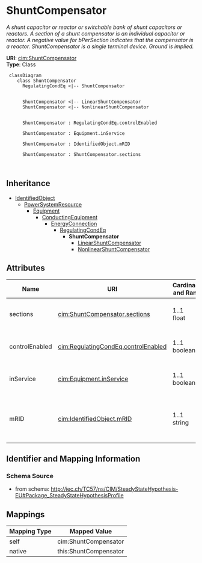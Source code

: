 # ShuntCompensator


_A shunt capacitor or reactor or switchable bank of shunt capacitors or reactors. A section of a shunt compensator is an individual capacitor or reactor. A negative value for bPerSection indicates that the compensator is a reactor. ShuntCompensator is a single terminal device.  Ground is implied._





**URI**: [cim:ShuntCompensator](http://iec.ch/TC57/CIM100#ShuntCompensator)<br />
**Type**: Class




```mermaid
 classDiagram
    class ShuntCompensator
      RegulatingCondEq <|-- ShuntCompensator
      

      ShuntCompensator <|-- LinearShuntCompensator
      ShuntCompensator <|-- NonlinearShuntCompensator
      
      
      ShuntCompensator : RegulatingCondEq.controlEnabled
        
      ShuntCompensator : Equipment.inService
        
      ShuntCompensator : IdentifiedObject.mRID
        
      ShuntCompensator : ShuntCompensator.sections
        
      
```





## Inheritance
* [IdentifiedObject](IdentifiedObject.md)
    * [PowerSystemResource](PowerSystemResource.md)
        * [Equipment](Equipment.md)
            * [ConductingEquipment](ConductingEquipment.md)
                * [EnergyConnection](EnergyConnection.md)
                    * [RegulatingCondEq](RegulatingCondEq.md)
                        * **ShuntCompensator**
                            * [LinearShuntCompensator](LinearShuntCompensator.md)
                            * [NonlinearShuntCompensator](NonlinearShuntCompensator.md)



## Attributes


| Name | URI | Cardinality and Range | Description | Inheritance |
| ---  | --- | --- | --- | --- |
| sections | [cim:ShuntCompensator.sections](http://iec.ch/TC57/CIM100#ShuntCompensator.sections) | 1..1 <br />  float  | Shunt compensator sections in use | direct |
| controlEnabled | [cim:RegulatingCondEq.controlEnabled](http://iec.ch/TC57/CIM100#RegulatingCondEq.controlEnabled) | 1..1 <br />  boolean  | Specifies the regulation status of the equipment | [RegulatingCondEq](RegulatingCondEq.md) |
| inService | [cim:Equipment.inService](http://iec.ch/TC57/CIM100#Equipment.inService) | 1..1 <br />  boolean  | Specifies the availability of the equipment | [Equipment](Equipment.md) |
| mRID | [cim:IdentifiedObject.mRID](http://iec.ch/TC57/CIM100#IdentifiedObject.mRID) | 1..1 <br />  string  | Master resource identifier issued by a model authority | [IdentifiedObject](IdentifiedObject.md) |









## Identifier and Mapping Information







### Schema Source


* from schema: http://iec.ch/TC57/ns/CIM/SteadyStateHypothesis-EU#Package_SteadyStateHypothesisProfile





## Mappings

| Mapping Type | Mapped Value |
| ---  | ---  |
| self | cim:ShuntCompensator |
| native | this:ShuntCompensator |




